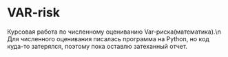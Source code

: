 # VAR-risk
Курсовая работа по численному оцениванию Var-риска(математика).\n
Для численного оценивания писалась программа на Python, но код куда-то затерялся, поэтому пока оставлю затеханный отчет.
